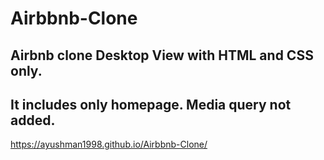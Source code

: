 # Airbbnb-Clone
Airbnb clone Desktop View with HTML and CSS only.
--------------
It includes only homepage.
Media query not added.
--------------
https://ayushman1998.github.io/Airbbnb-Clone/
